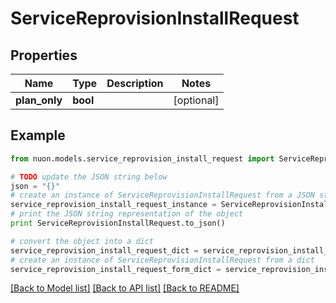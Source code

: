 # ServiceReprovisionInstallRequest


## Properties

Name | Type | Description | Notes
------------ | ------------- | ------------- | -------------
**plan_only** | **bool** |  | [optional] 

## Example

```python
from nuon.models.service_reprovision_install_request import ServiceReprovisionInstallRequest

# TODO update the JSON string below
json = "{}"
# create an instance of ServiceReprovisionInstallRequest from a JSON string
service_reprovision_install_request_instance = ServiceReprovisionInstallRequest.from_json(json)
# print the JSON string representation of the object
print ServiceReprovisionInstallRequest.to_json()

# convert the object into a dict
service_reprovision_install_request_dict = service_reprovision_install_request_instance.to_dict()
# create an instance of ServiceReprovisionInstallRequest from a dict
service_reprovision_install_request_form_dict = service_reprovision_install_request.from_dict(service_reprovision_install_request_dict)
```
[[Back to Model list]](../README.md#documentation-for-models) [[Back to API list]](../README.md#documentation-for-api-endpoints) [[Back to README]](../README.md)


